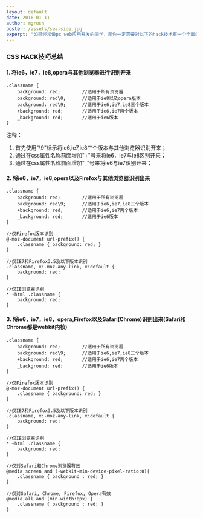 ```yaml
---
layout: default
date: 2016-01-11
author: mgrush
poster: /assets/sea-side.jpg
experpt: "如果经常做pc web应用开发的同学，那你一定需要对以下的hack技术有一个全面的了解。"
---
```


### CSS HACK技巧总结
#### 1. 将ie6，ie7，ie8,opera与其他浏览器进行识别开来
	.classname {
		background: red; 		//适用于所有浏览器
		background: red\0;		//适用于ie8以及opera版本
		background: red\9; 		//适用于ie6,ie7,ie8三个版本
		+background: red;		//适用于ie6,ie7两个版本
		_background: red;		//适用于ie6版本
	}
	
注释：
1. 首先使用"\9"标示将ie6,ie7,ie8三个版本与其他浏览器识别开来；
2. 通过在css属性名称前面增加"+"号来将ie6，ie7与ie8区别开来；
3. 通过在css属性名称前面增加"_"号来将ie6与ie7识别开来；


#### 2. 将ie6，ie7，ie8,opera以及Firefox与其他浏览器识别出来
	.classname {
		background: red; 		//适用于所有浏览器
		background: red\9; 		//适用于ie6,ie7,ie8三个版本
		+background: red;		//适用于ie6,ie7两个版本
		_background: red;		//适用于ie6版本
	}
	
	//仅Firefox版本识别
	@-moz-document url-prefix() {
		.classname { background: red; }
	}
	
	//仅IE7和Firefox3.5及以下版本识别
	.classname, x:-moz-any-link, x:default {
		background: red;
	}
	
	//仅IE浏览器识别
	* +html .classname {
		background: red;
	}


#### 3. 将ie6，ie7，ie8，opera,Firefox以及Safari(Chrome)识别出来(Safari和Chrome都是webkit内核)
	.classname {
		background: red; 		//适用于所有浏览器
		background: red\9; 		//适用于ie6,ie7,ie8三个版本
		+background: red;		//适用于ie6,ie7两个版本
		_background: red;		//适用于ie6版本
	}
	
	//仅Firefox版本识别
	@-moz-document url-prefix() {
		.classname { background: red; }
	}
	
	//仅IE7和Firefox3.5及以下版本识别
	.classname, x:-moz-any-link, x:default {
		background: red;
	}
	
	//仅IE浏览器识别
	* +html .classname {
		background: red;
	}
	
	//仅对Safari和Chrome浏览器有效
	@media screen and (-webkit-min-device-pixel-ratio:0){
		.classname { background : red; }
	}
	
	//仅对Safari, Chrome, Firefox, Opera有效
	@media all and (min-width:0px) {
		.classname { background : red; }
	}


